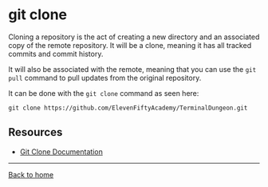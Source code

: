 # git clone

Cloning a repository is the act of creating a new directory and an associated copy of the remote repository. It will be a clone, meaning it has all tracked commits and commit history.

It will also be associated with the remote, meaning that you can use the `git pull` command to pull updates from the original repository.

It can be done with the `git clone` command as seen here:
```
git clone https://github.com/ElevenFiftyAcademy/TerminalDungeon.git
```

## Resources 

- [Git Clone Documentation](https://git-scm.com/docs/git-clone)

---

[Back to home](../README.md)